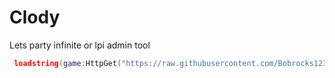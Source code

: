 # Clody

Lets party infinite or lpi admin tool 

```lua
 loadstring(game:HttpGet("https://raw.githubusercontent.com/Bobrocks12330/Clody/refs/heads/main/script"))()
```
